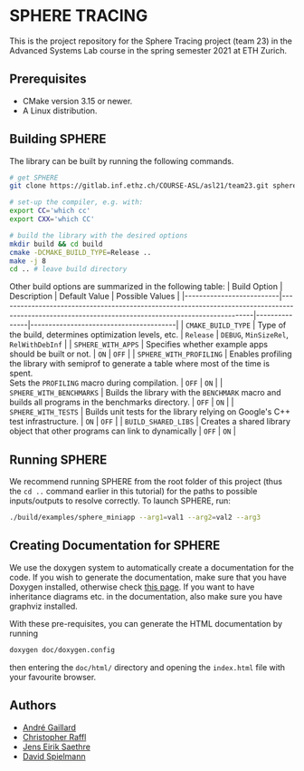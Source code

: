 # SPHERE TRACING
This is the project repository for the Sphere Tracing project (team 23) in the Advanced Systems Lab course in the spring semester 2021 at ETH Zurich. 

## Prerequisites
- CMake version 3.15 or newer.
- A Linux distribution.

## Building SPHERE
The library can be built by running the following commands.
```bash
# get SPHERE 
git clone https://gitlab.inf.ethz.ch/COURSE-ASL/asl21/team23.git sphere && cd sphere

# set-up the compiler, e.g. with:
export CC='which cc'
export CXX='which CC'

# build the library with the desired options
mkdir build && cd build
cmake -DCMAKE_BUILD_TYPE=Release ..
make -j 8
cd .. # leave build directory
```

Other build options are summarized in the following table:
| Build Option             | Description                                                                                                                                        | Default Value | Possible Values                        |
|--------------------------|----------------------------------------------------------------------------------------------------------------------------------------------------|---------------|----------------------------------------|
| `CMAKE_BUILD_TYPE`       | Type of the build, determines optimization levels, etc.                                                                                            | `Release`     | `DEBUG`, `MinSizeRel`, `RelWithDebInf` |
| `SPHERE_WITH_APPS`       | Specifies whether example apps should be built or not.                                                                                             | `ON`          | `OFF`                                  |
| `SPHERE_WITH_PROFILING`  | Enables profiling the library with semiprof to generate a table where most of the time is spent.<br>Sets the `PROFILING` macro during compilation. | `OFF`         | `ON`                                   |
| `SPHERE_WITH_BENCHMARKS` | Builds the library with the `BENCHMARK` macro and builds all programs in the benchmarks directory.                                                 | `OFF`         | `ON`                                   |
| `SPHERE_WITH_TESTS`      | Builds unit tests for the library relying on Google's C++ test infrastructure.                                                                     | `ON`          | `OFF`                                  |
| `BUILD_SHARED_LIBS`      | Creates a shared library object that other programs can link to dynamically                                                                        | `OFF`         | `ON`                                   |


## Running SPHERE
We recommend running SPHERE from the root folder of this project (thus the `cd ..` command earlier in this tutorial) for the paths to possible inputs/outputs to resolve correctly. To launch SPHERE, run:
```bash
./build/examples/sphere_miniapp --arg1=val1 --arg2=val2 --arg3
```

## Creating Documentation for SPHERE
We use the doxygen system to automatically create a documentation for the code. If you wish to generate the documentation, make sure that you have Doxygen installed, otherwise check [this page](https://www.doxygen.nl/manual/install.html). If you want to have inheritance diagrams etc. in the documentation, also make sure you have graphviz installed.

With these pre-requisites, you can generate the HTML documentation by running
```bash
doxygen doc/doxygen.config
``` 
then entering the `doc/html/` directory and opening the `index.html` file with your favourite browser.


## Authors
- [André Gaillard](mailto:andrega@ethz.ch)
- [Christopher Raffl](mailto:rafflc@ethz.ch)
- [Jens Eirik Saethre](mailto:saethrej@ethz.ch)
- [David Spielmann](mailto:spdavid@ethz.ch)
